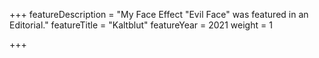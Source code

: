+++
featureDescription = "My Face Effect \"Evil Face\" was featured in an Editorial."
featureTitle = "Kaltblut"
featureYear = 2021
weight = 1

+++

